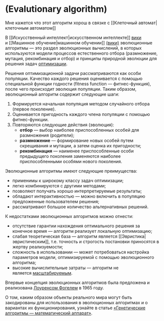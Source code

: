 # (Evalutionary algorithm)

Мне кажется что этот алгоритм хорош в связке с [[Клеточный автомат|клеточным автоматом]]


В [[Искусственный интеллект|искусственном интеллекте]] [вики](https://wiki.loginom.ru/articles/ai.html) и [[Машинное обучение|машинном обучении]] [(вики)](https://wiki.loginom.ru/articles/machine-learning.html) эволюционные алгоритмы — это раздел эволюционных вычислений, в которых используются модели процессов естественного отбора (размножение, мутация, рекомбинация и отбор) и принципы природной эволюции для решения задач [оптимизации](https://wiki.loginom.ru/articles/optimization.html).

Решения оптимизационной задачи рассматриваются как особи популяции. Качество каждого решения оценивается с помощью специальной функции годности (fitness function — фитнес-функция), после чего происходит эволюция популяции. Таким образом, эволюционный алгоритм содержит следующие шаги:

1. Формируется начальная популяция методом случайного отбора (первое поколение).
2. Оценивается пригодность каждого члена популяции с помощью фитнес-функции.
3. Повторяются следующие действия (эволюция):
    - **отбор** — выбор наиболее приспособленных особей для размножения (родители);
    - **размножение** — формирование новых особей путем скрещивания и мутации, а затем оценка их пригодности;
    - **рекомбинация** — наименее приспособленные особи предыдущего поколения заменяются наиболее приспособленными особями нового поколения.

Эволюционные алгоритмы имеют следующие преимущества:

- применимы к широкому классу задач оптимизации;
- легко комбинируются с другими методами;
- позволяют получать хорошо интерпретируемые результаты;
- обладают интерактивностью — можно включить в популяцию предложенные пользователем решения;
- рассматривают большое количество альтернативных решений.

К недостатками эволюционных алгоритмов можно отнести:

- отсутствие гарантии нахождения оптимального решения за конечное время — алгоритм реализует локальную оптимизацию;
- слабая теоретическая база — алгоритм является [[Эвристика|эвристическим]], т.е. точность и строгость постановки приносятся в жертву реализуемости;
- сложность в использовании — может потребоваться настройка параметров модели, оптимизируемой с помощью эволюционного алгоритма;
- высокие вычислительные затраты — алгоритм не является [масштабируемым](https://wiki.loginom.ru/articles/scalable-algorithm.html).

Впервые концепция эволюционных алгоритмов была предложена и реализована [Лоуренсом Фогелем](https://en.wikipedia.org/wiki/Lawrence_J._Fogel) в 1965 году.

О том, каким образом объекты реального мира могут быть закодированы для использования в эволюционных алгоритмах и о вариантах их функционирования, узнайте в статье [«Генетические алгоритмы — математический аппарат»](https://loginom.ru/blog/ga-math).